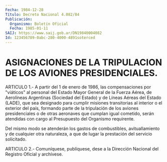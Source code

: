 ```yaml
---
Fecha: 1984-12-28
Título: Decreto Nacional 4.082/84
Publicación:
  Organismo: Boletín Oficial
  Fecha: 1985-01-11
SAIJ: https://www.saij.gob.ar/DN19840004082
Id: 123456789-0abc-280-4000-4891soterced
---
```

# ASIGNACIONES DE LA TRIPULACION DE LOS AVIONES PRESIDENCIALES.

<a id="1"></a>
ARTICULO  1.-  A  partir del 1 de enero de 1986, las compensaciones por "viáticos" al personal  del  Estado  Mayor General de la Fuerza Aérea, de Aerolíneas Argentinas (Sociedad  del  Estado) y de Líneas Aéreas del Estado (LADE), que sea designado para  cumplir  misiones transitorias al interior o el exterior del país, formando parte  de la  tripulación  de los aviones presidenciales o de otras aeronaves que  cumplan  igual    cometido,   serán  atendidas  con  cargo  al Presupuesto del Organismo requirente.

Del mismo modo se atenderán los gastos de combustibles, avituallamiento y de cualquier otra  naturaleza,  a que de lugar la prestación del servicio solicitado.

<a id="2"></a>
ARTICULO  2.- Comuníquese, publíquese, dese a la Dirección Nacional del Registro Oficial y archívese.
